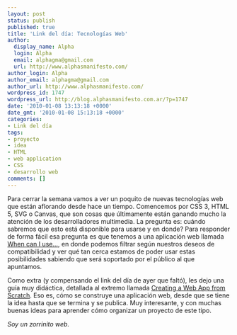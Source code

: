 ```yaml
---
layout: post
status: publish
published: true
title: 'Link del día: Tecnologías Web'
author:
  display_name: Alpha
  login: Alpha
  email: alphagma@gmail.com
  url: http://www.alphasmanifesto.com/
author_login: Alpha
author_email: alphagma@gmail.com
author_url: http://www.alphasmanifesto.com/
wordpress_id: 1747
wordpress_url: http://blog.alphasmanifesto.com.ar/?p=1747
date: '2010-01-08 13:13:18 +0000'
date_gmt: '2010-01-08 15:13:18 +0000'
categories:
- Link del día
tags:
- proyecto
- idea
- HTML
- web application
- CSS
- desarrollo web
comments: []
---
```


Para cerrar la semana vamos a ver un poquito de nuevas tecnologías web que están aflorando desde hace un tiempo. Comencemos por CSS 3, HTML 5, SVG o Canvas, que son cosas que últimamente están ganando mucho la atención de los desarrolladores multimedia. La pregunta es: cuándo sabremos que esto está disponible para usarse y en donde? Para responder de forma fácil esa pregunta es que tenemos a una aplicación web llamada <a href="http://a.deveria.com/caniuse/">When can I use...</a>, en donde podemos filtrar según nuestros deseos de compatibilidad y ver qué tan cerca estamos de poder usar estas posibilidades sabiendo que será soportado por el público al que apuntamos.

Como extra (y compensando el link del día de ayer que faltó), les dejo una guía muy didáctica, detallada al extremo llamada <a href="http://css-tricks.com/examples/WebAppFromScratch/">Creating a Web App from Scratch</a>. Eso es, cómo se construye una aplicación web, desde que se tiene la idea hasta que se termina y se publica. Muy interesante, y con muchas buenas ideas para aprender cómo organizar un proyecto de este tipo.

_Soy un zorrinito web._
